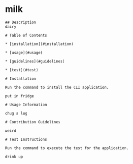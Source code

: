# milk
    
    ## Description
    dairy
    
    # Table of Contents
    
    * [installation](#installation)
    
    * [usage](#usage)
    
    * [guidelines](#guidelines)
    
    * [test](#test)
    
    # Installation
    
    Run the command to install the CLI application.

    put in fridge
    
    # Usage Information
    
    chug a lug
    
    # Contribution Guidelines
    
    weird
    
    # Test Instructions
    
    Run the command to execute the test for the application. 

    drink up